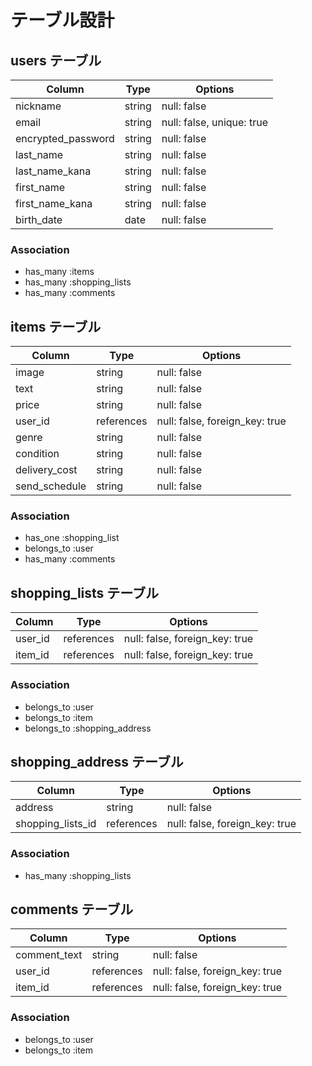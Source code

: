 # テーブル設計

## users テーブル

| Column             | Type    | Options                   |
| ------------------ | ------- | ------------------------- |
| nickname           | string  | null: false               |
| email              | string  | null: false, unique: true |
| encrypted_password | string  | null: false               |
| last_name          | string  | null: false               |
| last_name_kana     | string  | null: false               |
| first_name         | string  | null: false               |
| first_name_kana    | string  | null: false               |
| birth_date         | date    | null: false               |

### Association

- has_many :items
- has_many :shopping_lists
- has_many :comments

## items テーブル

| Column             | Type       | Options                        |
| ------------------ | ---------- | ------------------------------ |
| image              | string     | null: false                    |
| text               | string     | null: false                    |
| price              | string     | null: false                    |
| user_id            | references | null: false, foreign_key: true |
| genre              | string     | null: false                    |
| condition          | string     | null: false                    |
| delivery_cost      | string     | null: false                    |
| send_schedule      | string     | null: false                    |

### Association

- has_one :shopping_list
- belongs_to :user
- has_many :comments


## shopping_lists テーブル

| Column              | Type       | Options                        |
| ------------------- | ---------- | ------------------------------ |
| user_id             | references | null: false, foreign_key: true |
| item_id             | references | null: false, foreign_key: true |

### Association

- belongs_to :user
- belongs_to :item
- belongs_to :shopping_address

## shopping_address テーブル

| Column            | Type       | Options                        |
| ----------------- | ---------- | ------------------------------ |
| address           | string     | null: false                    |
| shopping_lists_id | references | null: false, foreign_key: true |

### Association

- has_many :shopping_lists

## comments テーブル

| Column       | Type       | Options                        |
| ------------ | ---------- | ------------------------------ |
| comment_text | string     | null: false                    |
| user_id      | references | null: false, foreign_key: true |
| item_id      | references | null: false, foreign_key: true |

### Association

- belongs_to :user
- belongs_to :item
